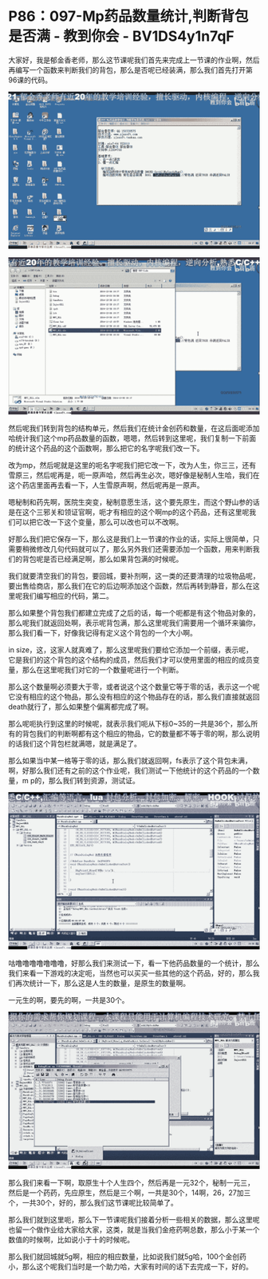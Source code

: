 # P86：097-Mp药品数量统计,判断背包是否满 - 教到你会 - BV1DS4y1n7qF

大家好，我是郁金香老师，那么这节课呢我们首先来完成上一节课的作业啊，然后再编写一个函数来判断我们的背包，那么是否呢已经装满，那么我们首先打开第96课的代码。



![](img/ea9607ffebec6a6d28c137ebcf37d782_1.png)

![](img/ea9607ffebec6a6d28c137ebcf37d782_2.png)

然后呢我们转到背包的结构单元，然后我们在统计金创药和数量，在这后面呢添加哈统计我们这个mp药品数量的函数，嗯嗯，然后转到这里呢，我们复制一下前面的统计这个药品的这个函数啊，那么把它的名字呢我们改一下。

改为mp，然后呢就是这里的呃名字呢我们把它改一下，改为人生，你三三，还有雪原三，然后呢再是，呃一原声哈，然后再生必次，嗯好像是秘制人生哈，我们在这个药店里面再去看一下，人生雪原声啊，然后呢再是一原声。

嗯秘制和药先啊，医院生突变，秘制意愿生活，这个要先原生，而这个野山参的话是在这个三邪关和领证官啊，呃才有相应的这个啊mp的这个药品，还有这里呢我们可以把它改一下这个变量，那么可以改也可以不改啊。

好那么我们把它保存一下，那么这是我们上一节课的作业的话，实际上很简单，只需要稍微修改几句代码就可以了，那么另外我们还需要添加一个函数，用来判断我们的背包呢是否已经满足啊，那么如果背包满的时候呢。

我们就要清空我们的背包，要回城，要补剂啊，这一类的还要清理的垃圾物品呢，要出售给商店，那么我们在它的后边啊添加这个函数，然后再转到静音，那么在这里呢我们编写相应的代码，第二。

那么如果整个背包我们都建立完成了之后的话，每一个呃都是有这个物品对象的，那么呢我们就返回处啊，表示呢背包满，那么这里呢我们需要用一个循环来骗你，那么我们看一下，好像我记得有定义这个背包的一个大小啊。

in size，这，这家人就真难了，那么这里呢我们要给它添加一个前缀，表示呢，它是我们的这个背包的这个结构的成员，然后我们才可以使用里面的相应的成员变量，那么在这里呢我们对它的一个数量呢进行一个判断。

那么这个数量啊必须要大于零，或者说这个这个数量它等于零的话，表示这一个呢它没有相应的这个物品，那么没有相应的这个物品存在的话，那么我们直接就返回death就行了，那么如果整个偏离都完成了啊。

那么呢呃执行到这里的时候呢，就表示我们呃从下标0~35的一共是36个，那么所有的背包我们的判断啊都有这个相应的物品，它的数量都不等于零的啊，那么说明的话我们这个背包栏就满嗯，就是满足了。

那么如果当中某一格等于零的话，那么我们就返回啊，fs表示了这个背包未满，啊，好那么我们还有之前的这个作业呢，我们测试一下他统计的这个药品的一个数量，m p的，那么我们转到资源，测试证。



![](img/ea9607ffebec6a6d28c137ebcf37d782_4.png)

咕噜噜噜噜噜噜噜，好那么我们来测试一下，看一下他药品数量的一个统计，那么我们来看一下游戏的决定呃，当然也可以买买一些其他的这个药品，好的，那么我们再次统计一下，那么这是人生的数量，是原生的数量啊。

一元生的啊，要先的啊，一共是30个。

![](img/ea9607ffebec6a6d28c137ebcf37d782_6.png)

那么我们来看一下啊，取原生十个人生四个，然后再是一元32个，秘制一元三，然后是一个药药，先应原生，然后是三个啊，一共是30个，14啊，26，27加三个，一共30个，好的，那么我们这节课呢比较简单了。

那么我们就到这里呃，那么下一节课呢我们接着分析一些相关的数据，那么这里呢也留一个做作业给大家给大家，这类，就是当我们金疮药啊总数，那么小于某一个数值的时候啊，比如说小于十的时候呢。

那么我们就回城就5g啊，相应的相应数量，比如说我们就5g哈，100个金创药小，那么这个呢我们当时是一个助力哈，大家有时间的话下去完成一下，好的。

